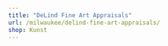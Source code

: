 ```yaml
---
title: "DeLind Fine Art Appraisals"
url: /milwaukee/delind-fine-art-appraisals/
shop: Kunst
---
```

